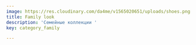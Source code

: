 ```yaml
---
image: https://res.cloudinary.com/da4me/v1565020651/uploads/shoes.png
title: Family look
description: 'Семейные коллекции '
key: category_family

---
```

